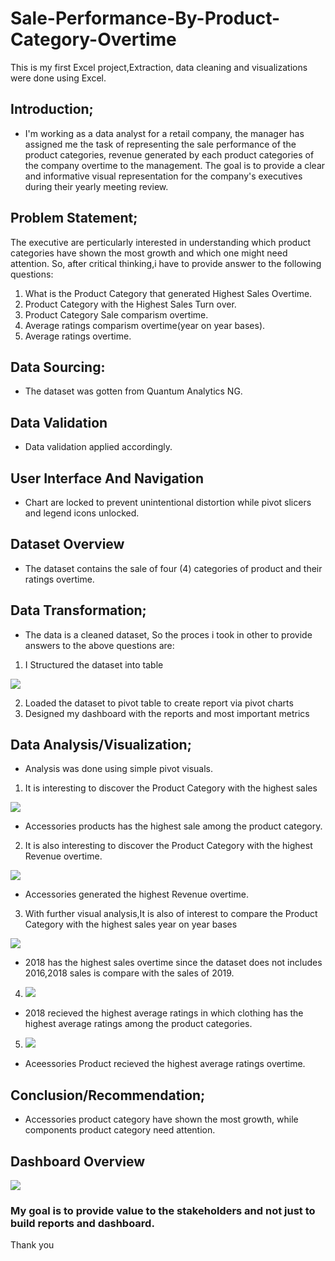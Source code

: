 # Sale-Performance-By-Product-Category-Overtime
This is my first Excel project,Extraction, data cleaning and visualizations were done using Excel.

## Introduction;
- I'm working as a data analyst for a retail company, the manager has assigned me the task of representing the sale performance of the product categories, revenue generated by each product categories  of the company overtime to the management. The goal is to provide a clear and informative visual representation for the company's executives during their yearly meeting review. 

## Problem Statement;
The executive are perticularly interested in understanding which product categories have shown the most growth and which one might need attention. So, after critical thinking,i have to provide answer to the following questions:
  1. What is the Product Category that generated Highest Sales Overtime.
  2. Product Category with the Highest Sales Turn over.
  3. Product Category Sale comparism overtime.
  4. Average ratings comparism overtime(year on year bases).
  5. Average ratings overtime.

## Data Sourcing:
- The dataset was gotten from Quantum Analytics NG.

## Data Validation 
- Data validation applied accordingly.

## User Interface And Navigation
- Chart are locked to prevent unintentional distortion while pivot slicers and legend icons unlocked.

## Dataset Overview
- The dataset contains the sale of four (4) categories of product and their ratings overtime.
  

## Data Transformation;
- The data is a cleaned dataset, So the proces i took in other to provide answers to the above questions are:
1. I Structured the dataset into table
 
 ![](Dataset.PNG)

2. Loaded the dataset to pivot table to create report via pivot charts
3. Designed my dashboard with the reports and most important metrics

## Data Analysis/Visualization;
- Analysis was done using simple pivot visuals.

1. It is interesting to discover the Product Category with the highest sales
 
 ![](Sale_by_product_categories.PNG)

- Accessories products has the highest sale among the product category.



2. It is also interesting to discover the Product Category with the highest Revenue overtime. 
 
  ![](ProductCat_sales_overtime.PNG)

- Accessories generated the highest Revenue overtime.



3. With further visual analysis,It is also of interest to compare the Product Category with the highest sales year on year bases
 
  ![](Sales_yr_on_yr.PNG)

- 2018 has the highest sales overtime since the dataset does not includes 2016,2018 sales is compare with the sales of 2019.



4. ![](Average_ratings_yr_on_yr.PNG)

- 2018 recieved the highest average ratings in which clothing has the highest average ratings among the product categories.



5. ![](Average_ratings_overtime.PNG)

- Aceessories Product recieved the highest average ratings overtime.


## Conclusion/Recommendation;
- Accessories product category have shown the most growth, while components product category need attention.

## Dashboard Overview

![](Dashboard2.PNG)

### My goal is to provide value to the stakeholders and not just to build reports and dashboard. 

Thank you



